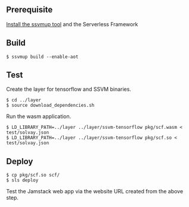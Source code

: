 
## Prerequisite 

[Install the ssvmup tool](https://www.secondstate.io/articles/ssvmup/)
and the Serverless Framework


## Build 

```
$ ssvmup build --enable-aot
```

## Test 

Create the layer for tensorflow and SSVM binaries.

```
$ cd ../layer
$ source download_dependencies.sh
```

Run the wasm application.


```
$ LD_LIBRARY_PATH=../layer ../layer/ssvm-tensorflow pkg/scf.wasm < test/solvay.json
$ LD_LIBRARY_PATH=../layer ../layer/ssvm-tensorflow pkg/scf.so < test/solvay.json
```

## Deploy

```
$ cp pkg/scf.so scf/
$ sls deploy
```

Test the Jamstack web app via the website URL created from the above step.

